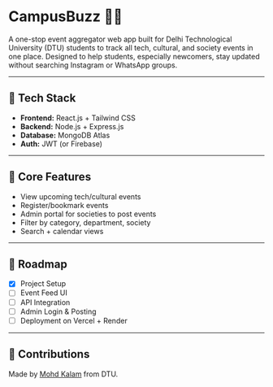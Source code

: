 # CampusBuzz 🏫✨

A one-stop event aggregator web app built for Delhi Technological University (DTU) students to track all tech, cultural, and society events in one place. Designed to help students, especially newcomers, stay updated without searching Instagram or WhatsApp groups.

---

## 🚀 Tech Stack
- **Frontend:** React.js + Tailwind CSS
- **Backend:** Node.js + Express.js
- **Database:** MongoDB Atlas
- **Auth:** JWT (or Firebase)

---

## 📌 Core Features
- View upcoming tech/cultural events
- Register/bookmark events
- Admin portal for societies to post events
- Filter by category, department, society
- Search + calendar views

---

## 📅 Roadmap
- [x] Project Setup
- [ ] Event Feed UI
- [ ] API Integration
- [ ] Admin Login & Posting
- [ ] Deployment on Vercel + Render

---

## 🤝 Contributions
Made by [Mohd Kalam](https://github.com/mohd-kalam121) from DTU.

